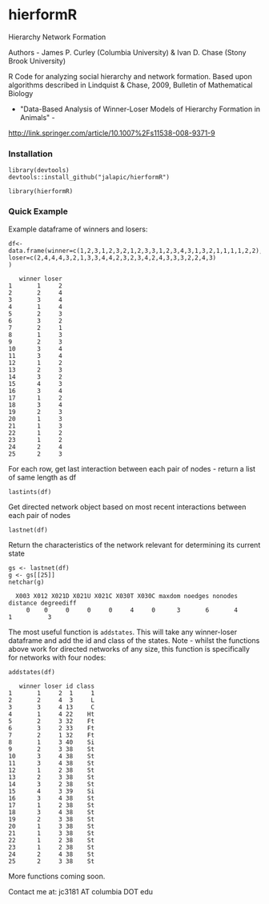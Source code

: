 # hierformR
Hierarchy Network Formation

Authors -   James P. Curley (Columbia University) & Ivan D. Chase (Stony Brook University)

R Code for analyzing social hierarchy and network formation.  Based upon algorithms described in Lindquist & Chase, 2009, Bulletin of Mathematical Biology
- "Data-Based Analysis of Winner-Loser Models of Hierarchy Formation in Animals" -

http://link.springer.com/article/10.1007%2Fs11538-008-9371-9


### Installation
```
library(devtools)
devtools::install_github("jalapic/hierformR")

library(hierformR)
```


### Quick Example


 Example dataframe of winners and losers:

```
df<-data.frame(winner=c(1,2,3,1,2,3,2,1,2,3,3,1,2,3,4,3,1,3,2,1,1,1,1,2,2),
loser=c(2,4,4,4,3,2,1,3,3,4,4,2,3,2,3,4,2,4,3,3,3,2,2,4,3)
)

   winner loser
1       1     2
2       2     4
3       3     4
4       1     4
5       2     3
6       3     2
7       2     1
8       1     3
9       2     3
10      3     4
11      3     4
12      1     2
13      2     3
14      3     2
15      4     3
16      3     4
17      1     2
18      3     4
19      2     3
20      1     3
21      1     3
22      1     2
23      1     2
24      2     4
25      2     3

```


 For each row, get last interaction between each pair of nodes - return a list of same length as df

```
lastints(df)
```

 Get directed network object based on most recent interactions between each pair of nodes

```
lastnet(df)
```

 Return the characteristics of the network relevant for determining its current state

```
gs <- lastnet(df)
g <- gs[[25]]
netchar(g)

  X003 X012 X021D X021U X021C X030T X030C maxdom noedges nonodes distance degreediff
     0    0     0     0     0     4     0      3       6       4        1          3

```



 
 
The most useful function is `addstates`.  This will take any winner-loser dataframe and add the id and class of the states. Note - whilst the functions above work for directed networks of any size, this function is specifically for networks with four nodes:

```
addstates(df)

   winner loser id class
1       1     2  1     1
2       2     4  3     L
3       3     4 13     C
4       1     4 22    Ht
5       2     3 32    Ft
6       3     2 33    Ft
7       2     1 32    Ft
8       1     3 40    Si
9       2     3 38    St
10      3     4 38    St
11      3     4 38    St
12      1     2 38    St
13      2     3 38    St
14      3     2 38    St
15      4     3 39    Si
16      3     4 38    St
17      1     2 38    St
18      3     4 38    St
19      2     3 38    St
20      1     3 38    St
21      1     3 38    St
22      1     2 38    St
23      1     2 38    St
24      2     4 38    St
25      2     3 38    St
```





More  functions coming soon.

Contact me at:   jc3181 AT columbia DOT edu
